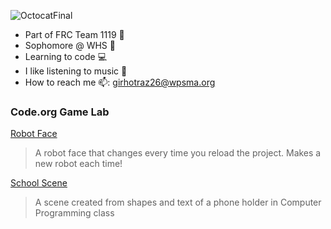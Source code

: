 

![OctocatFinal](https://github.com/girhotraz26/Zena/assets/146844047/b0c9fe0e-70aa-4b38-91f2-12ee99c534af)

 - Part of FRC Team 1119 :robot:
 - Sophomore @ WHS 🏫
 - Learning to code 💻
 - I like listening to music 🎵
 - How to reach me 📫: girhotraz26@wpsma.org

### Code.org Game Lab
[Robot Face](https://girhotraz26.github.io/Robot_Face)
> A robot face that changes every time you reload the project. Makes a new robot each time!

[School Scene](https://studio.code.org/projects/gamelab/CJI6hdbIkXggWSM4lRxoaaju8C2eR3XFOvOiEwwuaJA/)
> A scene created from shapes and text of a phone holder in Computer Programming class


